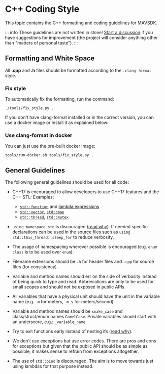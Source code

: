 # C++ Coding Style

This topic contains the C++ formatting and coding guidelines for MAVSDK.

::: info
These guidelines are not written in stone!
[Start a discussion](../../index.md#getting-help) if you have suggestions for improvement \(the project will consider anything other than "matters of personal taste"\).
:::

## Formatting and White Space

All **.cpp** and **.h** files should be formatted according to the `.clang-format` style.

### Fix style

To automatically fix the formatting, run the command:

```
./tools/fix_style.py .
```

If you don't have clang-format installed or in the correct version, you can use a docker image or install it as explained below:

### Use clang-format in docker

You can just use the pre-built docker image:

```
tools/run-docker.sh tools/fix_style.py .
```

## General Guidelines

The following general guidelines should be used for all code:

* C++17 is encouraged to allow developers to use C++17 features and the C++ STL:
  Examples:

  * [`std::function`](http://en.cppreference.com/w/cpp/utility/functional/function) and [lambda expressions](http://en.cppreference.com/w/cpp/language/lambda)
  * [`std::vector`](http://en.cppreference.com/w/cpp/container/vector), [`std::map`](http://www.cplusplus.com/reference/map/map/)
  * [`std::thread`](http://www.cplusplus.com/reference/thread/thread/), [`std::mutex`](http://en.cppreference.com/w/cpp/thread/mutex)

* `using namespace std` is discouraged \([read why](https://stackoverflow.com/questions/1452721/why-is-using-namespace-std-considered-bad-practice)\).
  If needed specific declarations can be used in the source files such as `using std::this_thread::sleep_for` to reduce verbosity.

* The usage of namespacing wherever possible is encouraged \(e.g. `enum class` is to be used over `enum`\).
* Filename extensions should be `.h` for header files and `.cpp` for source files \(for consistency\).
* Variable and method names should err on the side of verbosity instead of being quick to type and read. Abbreviations are only to be used for small scopes and should not be exposed in public APIs.
* All variables that have a physical unit should have the unit in the variable name \(e.g. `_m` for meters, `_m_s` for meters/second\).
* Variable and method names should be `snake_case` and class/struct/enum names `CamelCase`. Private variables should start with an underscore, e.g.: `_variable_name`.
* Try to exit functions early instead of nesting ifs \([read why](https://softwareengineering.stackexchange.com/questions/18454/should-i-return-from-a-function-early-or-use-an-if-statement)\).
* We don't use exceptions but use error codes. There are pros and cons for exceptions but given that the public API should be as simple as possible, it makes sense to refrain from exceptions altogether.
* The use of `std::bind` is discouraged. The aim is to move towards just using lambdas for that purpose instead.
